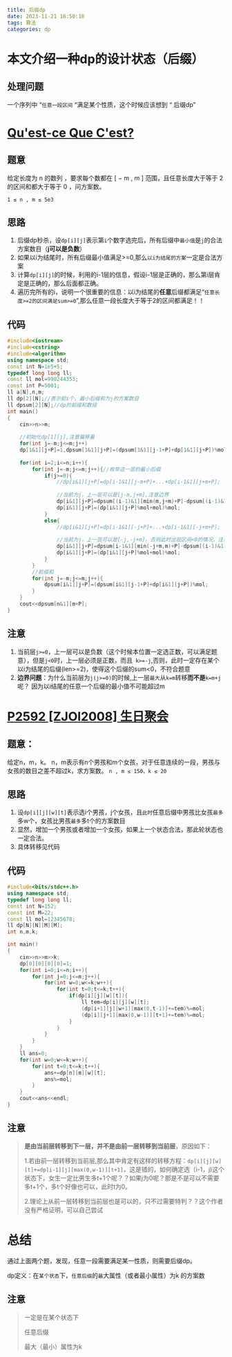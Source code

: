 ```yaml
title: 后缀dp
date: 2023-11-21 16:50:10
tags: 算法
categories: dp
```





# 本文介绍一种dp的设计状态（后缀）



## 处理问题

一个序列中 “`任意一段区间` “满足某个性质，这个时候应该想到 “ 后缀dp”





# [Qu'est-ce Que C'est?](https://ac.nowcoder.com/acm/contest/57358/J)



## 题意

给定长度为 n 的数列 ，要求每个数都在 [ − m , m ]  范围，且任意长度大于等于 2 的区间和都大于等于 0 ，问方案数。

`1 ≤ n , m ≤ 5e3 `



## 思路

1. 后缀dp秒杀，设`dp[i][j]`表示第`i`个数字选完后，所有后缀中`最小值`是`j`的合法方案数目（**j可以是负数**）
2. 如果以i为结尾时，所有后缀最小值满足>=0,那么`以i为结尾的方案`一定是合法方案
3. 计算`dp[i][j]`的时候，利用的i-1层的信息，假设i-1层是正确的，那么第i层肯定是正确的，那么后面都正确。
4. 遍历完所有的i，说明一个很重要的信息：以i为结尾的**任意**后缀都满足“`任意长度>=2的区间满足sum>=0`”,那么任意一段长度大于等于2的区间都满足！！



## 代码

```cpp
#include<iostream>
#include<cstring>
#include<algorithm>
using namespace std;
const int N=1e5+5; 
typedef long long ll; 
const ll mol=998244353;
const int P=5001;
ll a[N],n,m;
ll dp[2][N];//表示前i个，最小后缀和为j的方案数目 
ll dpsum[2][N];//dp的前缀和数组 
int main()
{
	cin>>n>>m;
    
    //初始化dp[1][j],注意偏移量
	for(int j=-m;j<=m;j++)
	dp[1&1][j+P]=1,dpsum[1&1][j+P]=(dpsum[1&1][j-1+P]+dp[1&1][j+P])%mol;
    
	for(int i=2;i<=n;i++){
		for(int j=-m;j<=m;j++){//枚举这一层的最小后缀
			if(j>=0){
				//dp[i&1][j+P]=dp[i-1&1][j-m+P]+...+dp[i-1&1][j+m+P]; 
                
                //当前为j，上一层可以是[j-m,j+m],注意边界
				dp[i&1][j+P]=dpsum[(i-1)&1][min(m,j+m)+P]-dpsum[(i-1)&1][j-m-1+P];
				dp[i&1][j+P]=(dp[i&1][j+P]%mol+mol)%mol;
			}
			else{
				//dp[i&1][j+P]=dp[i-1&1][-j+P]+...+dp[i-1&1][-j+m+P];
                
                //当前为j，上一层可以是[-j,-j+m]，否则此时出现区间<0的情况，注意边界
				dp[i&1][j+P]=dpsum[i-1&1][min(-j+m,m)+P]-dpsum[(i-1)&1][-j-1+P];
				dp[i&1][j+P]=(dp[i&1][j+P]%mol+mol)%mol;
			}
		}
        //前缀和
		for(int j=-m;j<=m;j++){
			dpsum[i&1][j+P]=(dpsum[i&1][j-1+P]+dp[i&1][j+P])%mol;
		}
	}
	cout<<dpsum[n&1][m+P];
}
```



## 注意

1. 当前层`j>=0`，上一层可以是负数（这个时候本位置一定选正数，可以满足题意），但是`j<0`时，上一层必须是正数，而且` k>=-j`,否则，此时一定存在某个以i为结尾的后缀(len>=2)，使得这个后缀的sum<0，不符合题意
2. **边界问题**：为什么当前层为`j(j>=0)`的时候,上一层`最大`从`k=m`转移**而不是**`k=m+j`呢？
	因为以i结尾的任意一个后缀的最小值不可能超过m









# [P2592 [ZJOI2008] 生日聚会](https://www.luogu.com.cn/problem/P2592)

## 题意：

给定n，m，k。
n，m表示有n个男孩和m个女孩，对于任意连续的一段，男孩与女孩的数目之差不超过k，求方案数。
`n , m ≤ 150，k ≤ 20`



## 思路

1. 设`dp[i][j][w][t]`表示选i个男孩，j个女孩，且`此时`任意后缀中男孩比女孩`最多`多w个，女孩比男孩`最多`多t个的方案数目
2. 显然，增加一个男孩或者增加一个女孩，如果上一个状态合法，那此轮状态也一定合法。
3. 具体转移见代码



## 代码

```cpp
#include<bits/stdc++.h>
using namespace std;
typedef long long ll;
const int N=152;
const int M=22;
const ll mol=12345678;
ll dp[N][N][M][M];
int n,m,k;

int main()
{
	cin>>n>>m>>k;
	dp[0][0][0][0]=1;
	for(int i=0;i<=n;i++){
		for(int j=0;j<=m;j++){
			for(int w=0;w<=k;w++){
				for(int t=0;t<=k;t++){
					if(dp[i][j][w][t]){
						ll tem=dp[i][j][w][t];
						(dp[i+1][j][w+1][max(0,t-1)]+=tem)%=mol;
						(dp[i][j+1][max(0,w-1)][t+1]+=tem)%=mol;
					}
				}
			}
		}
	}
	ll ans=0;
	for(int w=0;w<=k;w++){
		for(int t=0;t<=k;t++){
			ans+=dp[n][m][w][t];
			ans%=mol;
		}
	}
	cout<<ans<<endl;
}
```



## 注意

> **是由当前层转移到下一层，并不是由前一层转移到当前层**，原因如下：
>
> 1.若由前一层转移到当前层,那么其中肯定有这样的转移方程：`dp[i][j][w][t]+=dp[i-1][j][max(0,w-1)][t+1]`，这是错的，如何确定选（i-1，j)这个状态下，女生一定比男生多t+1个呢？？如果j为0呢？那是不是可以不需要多t+1个，多t个好像也可以，此时t为0。
>
> 2.理论上从前一层转移到当前层也是可以的，只不过需要特判？？这个作者没有严格证明，可以自己尝试





# 总结

通过上面两个题，发现，任意一段需要满足某一性质，则需要后缀dp。

dp定义：在`某个状态`下，`任意后缀`的`最`大属性（或者最小属性）为k   的方案数



## 注意

> 一定是在某个状态下
>
> 任意后缀
>
> 最大（最小）属性为k